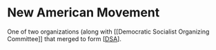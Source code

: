 # New American Movement

One of two organizations (along with [[Democratic Socialist Organizing Committee]] that merged to form [[DSA]].

[//begin]: # "Autogenerated link references for markdown compatibility"
[DSA]: docs/DSA.md "DSA"
[//end]: # "Autogenerated link references"